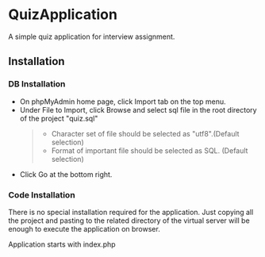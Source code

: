 # QuizApplication
A simple quiz application for interview assignment.

## Installation

### DB Installation

- On phpMyAdmin home page, click Import tab on the top menu.
- Under File to Import, click Browse and select sql file in the root directory of the project "quiz.sql"
	> - Character set of file should be selected as "utf8".(Default selection)
	> - Format of important file should be selected as SQL. (Default selection)
- Click Go at the bottom right.

### Code Installation

There is no special installation required for the application. Just copying all the project and pasting to the related directory of the virtual server will be enough to execute the application on browser.

Application starts with index.php